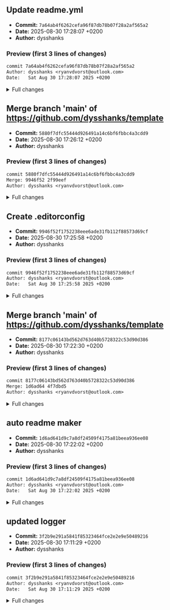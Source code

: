 
## Update readme.yml
- **Commit:** `7a64ab4f6262cefa96f87db78b07f28a2af565a2`
- **Date:** 2025-08-30 17:28:07 +0200
- **Author:** dysshanks

### Preview (first 3 lines of changes)
```diff
commit 7a64ab4f6262cefa96f87db78b07f28a2af565a2
Author: dysshanks <ryanvdvorst@outlook.com>
Date:   Sat Aug 30 17:28:07 2025 +0200
```

<details><summary>Full changes</summary>

```diff
commit 7a64ab4f6262cefa96f87db78b07f28a2af565a2
Author: dysshanks <ryanvdvorst@outlook.com>
Date:   Sat Aug 30 17:28:07 2025 +0200

    Update readme.yml
    
    gave write permission

diff --git a/.github/workflows/readme.yml b/.github/workflows/readme.yml
index d991b6b..3c96d2d 100644
--- a/.github/workflows/readme.yml
+++ b/.github/workflows/readme.yml
@@ -6,6 +6,9 @@ on:
       - main
   workflow_dispatch:
 
+permissions:
+  contents: write
+
 jobs:
   generate-readme:
     runs-on: ubuntu-latest
```

</details>


## Merge branch 'main' of https://github.com/dysshanks/template
- **Commit:** `5880f7dfc55444d926491a14c6bf6fbbc4a3cdd9`
- **Date:** 2025-08-30 17:26:12 +0200
- **Author:** dysshanks

### Preview (first 3 lines of changes)
```diff
commit 5880f7dfc55444d926491a14c6bf6fbbc4a3cdd9
Merge: 9946f52 2f99eef
Author: dysshanks <ryanvdvorst@outlook.com>
```

<details><summary>Full changes</summary>

```diff
commit 5880f7dfc55444d926491a14c6bf6fbbc4a3cdd9
Merge: 9946f52 2f99eef
Author: dysshanks <ryanvdvorst@outlook.com>
Date:   Sat Aug 30 17:26:12 2025 +0200

    Merge branch 'main' of https://github.com/dysshanks/template

```

</details>

## Create .editorconfig
- **Commit:** `9946f52f1752238eee6ade31fb112f88573d69cf`
- **Date:** 2025-08-30 17:25:58 +0200
- **Author:** dysshanks

### Preview (first 3 lines of changes)
```diff
commit 9946f52f1752238eee6ade31fb112f88573d69cf
Author: dysshanks <ryanvdvorst@outlook.com>
Date:   Sat Aug 30 17:25:58 2025 +0200
```

<details><summary>Full changes</summary>

```diff
commit 9946f52f1752238eee6ade31fb112f88573d69cf
Author: dysshanks <ryanvdvorst@outlook.com>
Date:   Sat Aug 30 17:25:58 2025 +0200

    Create .editorconfig
    
    made a simple editorconfig

diff --git a/.editorconfig b/.editorconfig
new file mode 100644
index 0000000..86199ac
--- /dev/null
+++ b/.editorconfig
@@ -0,0 +1,9 @@
+root = true
+
+[*]
+charset = utf-8
+end_of_line = lf
+indent_style = tab
+insert_final_newline = true
+tab_width = 2
+trim_trailing_whitespace = true
\ No newline at end of file
```

</details>


## Merge branch 'main' of https://github.com/dysshanks/template
- **Commit:** `8177c06143bd562d763d40b5728322c53d90d386`
- **Date:** 2025-08-30 17:22:30 +0200
- **Author:** dysshanks

### Preview (first 3 lines of changes)
```diff
commit 8177c06143bd562d763d40b5728322c53d90d386
Merge: 1d6ad64 4f7dbd5
Author: dysshanks <ryanvdvorst@outlook.com>
```

<details><summary>Full changes</summary>

```diff
commit 8177c06143bd562d763d40b5728322c53d90d386
Merge: 1d6ad64 4f7dbd5
Author: dysshanks <ryanvdvorst@outlook.com>
Date:   Sat Aug 30 17:22:30 2025 +0200

    Merge branch 'main' of https://github.com/dysshanks/template

```

</details>

## auto readme maker
- **Commit:** `1d6ad641d9c7a8df24509f4175a81beea936ee08`
- **Date:** 2025-08-30 17:22:02 +0200
- **Author:** dysshanks

### Preview (first 3 lines of changes)
```diff
commit 1d6ad641d9c7a8df24509f4175a81beea936ee08
Author: dysshanks <ryanvdvorst@outlook.com>
Date:   Sat Aug 30 17:22:02 2025 +0200
```

<details><summary>Full changes</summary>

```diff
commit 1d6ad641d9c7a8df24509f4175a81beea936ee08
Author: dysshanks <ryanvdvorst@outlook.com>
Date:   Sat Aug 30 17:22:02 2025 +0200

    auto readme maker

diff --git a/.github/workflows/readme.yml b/.github/workflows/readme.yml
new file mode 100644
index 0000000..d991b6b
--- /dev/null
+++ b/.github/workflows/readme.yml
@@ -0,0 +1,53 @@
+name: Generate README
+
+on:
+  push:
+    branches:
+      - main
+  workflow_dispatch:
+
+jobs:
+  generate-readme:
+    runs-on: ubuntu-latest
+    steps:
+      - name: Checkout repo
+        uses: actions/checkout@v3
+
+      - name: Get repository name
+        id: repo
+        run: echo "repo_name=${GITHUB_REPOSITORY##*/}" >> $GITHUB_OUTPUT
+
+      - name: Check if README exists
+        id: check_readme
+        run: |
+          if [ -f README.md ]; then
+            echo "exists=true" >> $GITHUB_OUTPUT
+          else
+            echo "exists=false" >> $GITHUB_OUTPUT
+          fi
+
+      - name: Generate README
+        if: steps.check_readme.outputs.exists == 'false'
+        run: |
+          cat <<EOF > README.md
+          # ${{
+            steps.repo.outputs.repo_name
+          }}
+
+          ![Build](https://github.com/${GITHUB_REPOSITORY}/actions/workflows/readme-generator.yml/badge.svg)
+          ![Issues](https://img.shields.io/github/issues/${GITHUB_REPOSITORY})
+          ![Stars](https://img.shields.io/github/stars/${GITHUB_REPOSITORY})
+          ![License](https://img.shields.io/github/license/${GITHUB_REPOSITORY})
+
+          ---
+          *This README was auto-generated.*
+          EOF
+
+      - name: Commit and push README
+        if: steps.check_readme.outputs.exists == 'false'
+        run: |
+          git config --global user.name "github-actions[bot]"
+          git config --global user.email "github-actions[bot]@users.noreply.github.com"
+          git add README.md
+          git commit -m "Auto-generate README.md"
+          git push
```

</details>


## updated logger
- **Commit:** `3f2b9e291a5841f85323464fce2e2e9e50489216`
- **Date:** 2025-08-30 17:11:29 +0200
- **Author:** dysshanks

### Preview (first 3 lines of changes)
```diff
commit 3f2b9e291a5841f85323464fce2e2e9e50489216
Author: dysshanks <ryanvdvorst@outlook.com>
Date:   Sat Aug 30 17:11:29 2025 +0200
```

<details><summary>Full changes</summary>

```diff
commit 3f2b9e291a5841f85323464fce2e2e9e50489216
Author: dysshanks <ryanvdvorst@outlook.com>
Date:   Sat Aug 30 17:11:29 2025 +0200

    updated logger
    
    hopefully made the permissions work and it should not loop on itself

diff --git a/.github/workflows/commit-log.yml b/.github/workflows/commit-log.yml
index 08479d6..ab27135 100644
--- a/.github/workflows/commit-log.yml
+++ b/.github/workflows/commit-log.yml
@@ -5,8 +5,12 @@ on:
     branches:
       - main
 
+permissions:
+  contents: write
+
 jobs:
   log-commits:
+    if: github.actor != 'github-actions[bot]'
     runs-on: ubuntu-latest
 
     steps:
@@ -14,6 +18,7 @@ jobs:
         uses: actions/checkout@v3
         with:
           fetch-depth: 0
+          token: ${{ secrets.GITHUB_TOKEN }}
 
       - name: Gather commit info
         run: |
```

</details>

